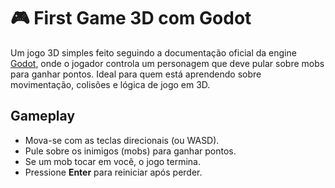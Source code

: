 # 🎮 First Game 3D com Godot

Um jogo 3D simples feito seguindo a documentação oficial da engine [Godot](https://godotengine.org/), onde o jogador controla um personagem que deve pular sobre mobs para ganhar pontos. Ideal para quem está aprendendo sobre movimentação, colisões e lógica de jogo em 3D.

##  Gameplay

- Mova-se com as teclas direcionais (ou WASD).
- Pule sobre os inimigos (mobs) para ganhar pontos.
- Se um mob tocar em você, o jogo termina.
- Pressione **Enter** para reiniciar após perder.
